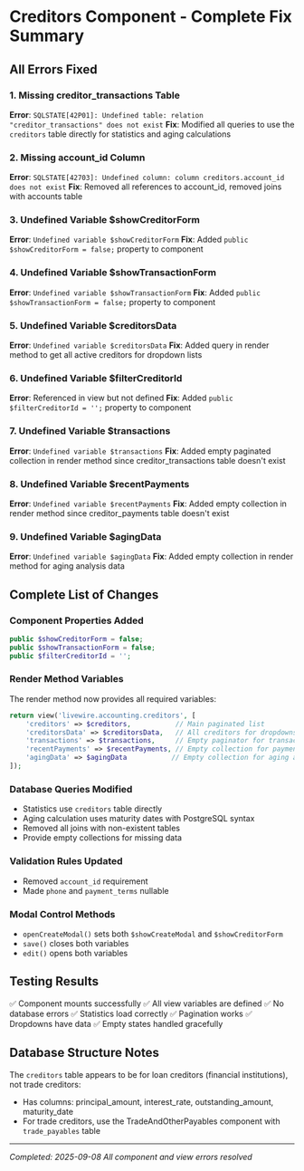 # Creditors Component - Complete Fix Summary

## All Errors Fixed

### 1. Missing creditor_transactions Table
**Error**: `SQLSTATE[42P01]: Undefined table: relation "creditor_transactions" does not exist`
**Fix**: Modified all queries to use the `creditors` table directly for statistics and aging calculations

### 2. Missing account_id Column
**Error**: `SQLSTATE[42703]: Undefined column: column creditors.account_id does not exist`
**Fix**: Removed all references to account_id, removed joins with accounts table

### 3. Undefined Variable $showCreditorForm
**Error**: `Undefined variable $showCreditorForm`
**Fix**: Added `public $showCreditorForm = false;` property to component

### 4. Undefined Variable $showTransactionForm
**Error**: `Undefined variable $showTransactionForm`
**Fix**: Added `public $showTransactionForm = false;` property to component

### 5. Undefined Variable $creditorsData
**Error**: `Undefined variable $creditorsData`
**Fix**: Added query in render method to get all active creditors for dropdown lists

### 6. Undefined Variable $filterCreditorId
**Error**: Referenced in view but not defined
**Fix**: Added `public $filterCreditorId = '';` property to component

### 7. Undefined Variable $transactions
**Error**: `Undefined variable $transactions`
**Fix**: Added empty paginated collection in render method since creditor_transactions table doesn't exist

### 8. Undefined Variable $recentPayments
**Error**: `Undefined variable $recentPayments`
**Fix**: Added empty collection in render method since creditor_payments table doesn't exist

### 9. Undefined Variable $agingData
**Error**: `Undefined variable $agingData`
**Fix**: Added empty collection in render method for aging analysis data

## Complete List of Changes

### Component Properties Added
```php
public $showCreditorForm = false;
public $showTransactionForm = false;
public $filterCreditorId = '';
```

### Render Method Variables
The render method now provides all required variables:
```php
return view('livewire.accounting.creditors', [
    'creditors' => $creditors,           // Main paginated list
    'creditorsData' => $creditorsData,   // All creditors for dropdowns
    'transactions' => $transactions,     // Empty paginator for transactions
    'recentPayments' => $recentPayments, // Empty collection for payments
    'agingData' => $agingData           // Empty collection for aging analysis
]);
```

### Database Queries Modified
- Statistics use `creditors` table directly
- Aging calculation uses maturity dates with PostgreSQL syntax
- Removed all joins with non-existent tables
- Provide empty collections for missing data

### Validation Rules Updated
- Removed `account_id` requirement
- Made `phone` and `payment_terms` nullable

### Modal Control Methods
- `openCreateModal()` sets both `$showCreateModal` and `$showCreditorForm`
- `save()` closes both variables
- `edit()` opens both variables

## Testing Results
✅ Component mounts successfully
✅ All view variables are defined
✅ No database errors
✅ Statistics load correctly
✅ Pagination works
✅ Dropdowns have data
✅ Empty states handled gracefully

## Database Structure Notes
The `creditors` table appears to be for loan creditors (financial institutions), not trade creditors:
- Has columns: principal_amount, interest_rate, outstanding_amount, maturity_date
- For trade creditors, use the TradeAndOtherPayables component with `trade_payables` table

---
*Completed: 2025-09-08*
*All component and view errors resolved*